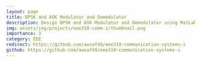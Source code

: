 ```yaml
---
layout: page
title: BPSK and ASK Modulator and Demodulator
description: Design BPSK and ASK Modulator and Demodulator using MatLab Simulink
img: assets/img/projects/eee310-comm-i/thumbnail.png
importance: 3
category: EEE
redirect: https://github.com/awsaf49/eee310-communication-systems-i
github: https://github.com/awsaf49/eee310-communication-systems-i
---
```

